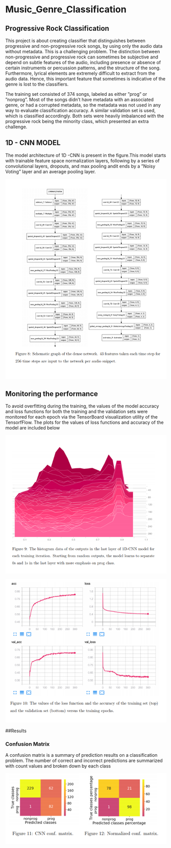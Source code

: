 # Music_Genre_Classification
## Progressive Rock Classification
 This project is about creating classifier that distinguishes between progressive and non-progressive rock songs, by using only the audio data without metadata. This is a challenging problem. The distinction between non-progressive and progressive rock can sometimes be subjective and depend on subtle features of the audio, including presence or absence of certain instruments or percussion patterns, and the structure of the song. Furthermore, lyrical elements are extremely difficult to extract from the audio data. Hence, this important feature that sometimes is indicative of the genre is lost to the classifiers.

The training set consisted of 374 songs, labeled as either ”prog” or ”nonprog”. Most of the songs didn’t have metadata with an associated genre, or had a corrupted metadata, so the metadata was not used in any way to evaluate classification accuracy. A similar validation set is used, which is classified accordingly. Both sets were heavily imbalanced with the progressive rock being the minority class, which presented an extra challenge.

## 1D - CNN MODEL 
The model architecture of 1D -CNN is present in the figure.This model starts with trainable feature space normalization
layers, following by a series of convolutional layers, dropouts, and max pooling andit ends by a ”Noisy Voting” layer and an average pooling layer.

![alt text](CNN.PNG)

## Monitoring the performance 
To avoid overfitting during the training, the values of the model accuracy and loss
functions for both the training and the validation sets were monitored for each epoch
via the TensorBoard visualization utility of the TensorfFlow. The plots for the values
of loss functions and accuracy of the model are included below

![alt text](Hist_CNN.PNG)


![alt text](accuracy.PNG)

##Results 
### Confusion Matrix 
A confusion matrix is a summary of prediction results on a classification problem.
The number of correct and incorrect predictions are summarized with count values and broken down by each class

![alt text](Confusion_Matrix.PNG)
